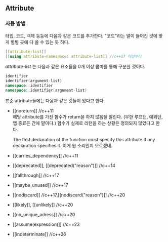 Attribute
-------
### 사용 방법

타입, 코드, 객체 등등에 다음과 같은 코드를 추가한다.
"코드"라는 말이 들어간 것에 맞게 별별 곳에 다 쓸 수 있는 듯 하다.

```c++
[[attribute-list]]
[[using attribute-namespace: attribute-list]] //c++17 이상부터
```

_attribute-list_ 는 다음과 같은 요소들을 0개 이상 콤마를 통해 구분한 것이다.
```c++
identifier
identifier(argument-list)
namespace::identifier
namespace::identifier(argument-list)
```


표준 attribute들에는 다음과 같은 것들이 있다고 한다.
* [[noreturn]]  //c++11   
  해당 attribute를 가진 함수가 return을 하지 않음을 알린다. (무한 루프던, 예외던, 앱 종료든 간에 말이다.)
  함수가 실제로 리턴을 하는 상황은 정의되지 않았다고 한다.
  
  The first declaration of the function must specify this attribute if any declaration specifies it.
  이게 뭔 소리인지 모르겠네.
  
* [[carries_dependency]]  //c++11
* [[deprecated]], [[deprecated("reason")]]  //c++14
* [[fallthrough]]  //c++17
* [[maybe_unused]]  //c++17
* [[nodiscard]] //c++17,[[nodiscard("reason")]]  //c++20
* [[likely]], [[unlikely]]  //c++20
* [[no_unique_adress]]  //c++20
* [[assume(expression)]]  //c++23
* [[indeterminate]]  //c++26
